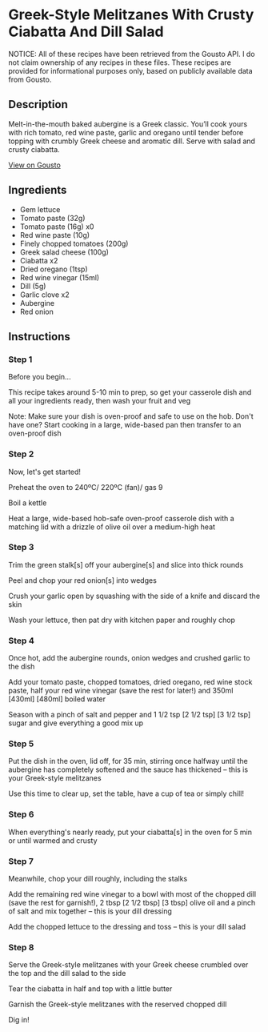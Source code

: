 # Greek-Style Melitzanes With Crusty Ciabatta And Dill Salad

NOTICE: All of these recipes have been retrieved from the Gousto API. I do not claim ownership of any recipes in these files. These recipes are provided for informational purposes only, based on publicly available data from Gousto.

## Description

Melt-in-the-mouth baked aubergine is a Greek classic. You’ll cook yours with rich tomato, red wine paste, garlic and oregano until tender before topping with crumbly Greek cheese and aromatic dill. Serve with salad and crusty ciabatta. 

[View on Gousto](https://www.gousto.co.uk/recipes/cookbook/greek-style-melitzanes-with-crusty-bread-and-dill-salad)

## Ingredients

- Gem lettuce
- Tomato paste (32g)
- Tomato paste (16g) x0
- Red wine paste (10g)
- Finely chopped tomatoes (200g)
- Greek salad cheese (100g)
- Ciabatta x2
- Dried oregano (1tsp)
- Red wine vinegar (15ml)
- Dill (5g)
- Garlic clove x2
- Aubergine
- Red onion

## Instructions


### Step 1

Before you begin...

This recipe takes around 5-10 min to prep, so get your casserole dish and all your ingredients ready, then wash your fruit and veg

Note: Make sure your dish is oven-proof and safe to use on the hob. Don't have one? Start cooking in a large, wide-based pan then transfer to an oven-proof dish


### Step 2

Now, let's get started!

Preheat the oven to 240ºC/ 220ºC (fan)/ gas 9

Boil a kettle

Heat a large, wide-based hob-safe oven-proof casserole dish with a matching lid with a drizzle of olive oil over a medium-high heat


### Step 3

Trim the green stalk[s] off your aubergine[s] and slice into thick rounds

Peel and chop your red onion[s] into wedges

Crush your garlic open by squashing with the side of a knife and discard the skin

Wash your lettuce, then pat dry with kitchen paper and roughly chop


### Step 4

Once hot, add the aubergine rounds, onion wedges and crushed garlic to the dish

Add your tomato paste, chopped tomatoes, dried oregano, red wine stock paste, half your red wine vinegar (save the rest for later!) and 350ml <span class="text-purple">[430ml]</span><span class="text-danger"> [480ml]</span> boiled water

Season with a pinch of salt and pepper and 1 1/2 tsp <span class="text-purple">[2 1/2 tsp] </span><span class="text-danger">[3 1/2 tsp]</span> sugar and give everything a good mix up


### Step 5

Put the dish in the oven, lid off, for 35 min, stirring once halfway until the aubergine has completely softened and the sauce has thickened – this is your Greek-style melitzanes

Use this time to clear up, set the table, have a cup of tea or simply chill!


### Step 6

When everything's nearly ready, put your ciabatta[s] in the oven for 5 min or until warmed and crusty


### Step 7

Meanwhile, chop your dill roughly, including the stalks

Add the remaining red wine vinegar to a bowl with most of the chopped dill (save the rest for garnish!), 2 tbsp <span class="text-purple">[2 1/2 tbsp]<span class="text-danger"> </span>[3 tbsp]</span> olive oil and a pinch of salt and mix together – this is your dill dressing

Add the chopped lettuce to the dressing and toss – this is your dill salad

### Step 8

Serve the Greek-style melitzanes with your Greek cheese crumbled over the top and the dill salad to the side

Tear the ciabatta in half and top with a little butter

Garnish the Greek-style melitzanes with the reserved chopped dill

Dig in!

